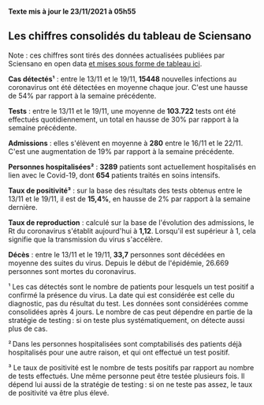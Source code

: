 <strong>Texte mis à jour le 23/11/2021 à 05h55</strong><h2>Les chiffres consolidés du tableau de Sciensano</h2><p>Note : ces chiffres sont tirés des données actualisées publiées par Sciensano en open data <a href='https://datastudio.google.com/embed/u/0/reporting/c14a5cfc-cab7-4812-848c-0369173148ab/page/ZwmOB_blank'>et mises sous forme de tableau ici</a>.<p><strong>Cas détectés¹</strong> : entre le 13/11 et le 19/11,<strong> 15448</strong> nouvelles infections au coronavirus ont été détectées en moyenne chaque jour. C'est une hausse de 54% par rapport à la semaine précédente.<p><strong>Tests</strong> : entre le 13/11 et le 19/11, une moyenne de<strong> 103.722</strong> tests ont été effectués quotidiennement, un total en hausse de 30% par rapport à la semaine précédente.<p><strong>Admissions</strong> : elles s'élèvent en moyenne à <strong> 280</strong> entre le 16/11 et le 22/11. C'est une augmentation de 19% par rapport à la semaine précédente.<p><strong>Personnes hospitalisées²</strong> : <strong>3289</strong> patients sont actuellement hospitalisés en lien avec le Covid-19, dont <strong>654</strong> patients traités en soins intensifs.<p><strong>Taux de positivité³</strong> : sur la base des résultats des tests obtenus entre le 13/11 et le 19/11, il est de <strong>15,4%</strong>, en hausse de 2% par rapport à la semaine dernière.<p><strong>Taux de reproduction</strong> : calculé sur la base de l'évolution des admissions, le Rt du coronavirus s'établit aujourd'hui à <strong>1,12</strong>. Lorsqu'il est supérieur à 1, cela signifie que la transmission du virus s'accélère.<p><strong>Décès</strong> : entre le 13/11 et le 19/11,<strong> 33,7</strong> personnes sont décédées en moyenne des suites du virus. Depuis le début de l'épidémie, 26.669 personnes sont mortes du coronavirus.<p>¹ Les cas détectés sont le nombre de patients pour lesquels un test positif a confirmé la présence du virus. La date qui est considérée est celle du diagnostic, pas du résultat du test. Les données sont considérées comme consolidées après 4 jours. Le nombre de cas peut dépendre en partie de la stratégie de testing : si on teste plus systématiquement, on détecte aussi plus de cas.<p>² Dans les personnes hospitalisées sont comptabilisés des patients déjà hospitalisés pour une autre raison, et qui ont effectué un test positif.<p>³ Le taux de positivité est le nombre de tests positifs par rapport au nombre de tests effectués. Une même personne peut être testée plusieurs fois. Il dépend lui aussi de la stratégie de testing : si on ne teste pas assez, le taux de positivité va être plus élevé.